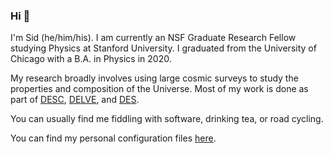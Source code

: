 ### Hi 👋

I'm Sid (he/him/his).
I am currently an NSF Graduate Research Fellow studying Physics at Stanford University.
I graduated from the University of Chicago with a B.A. in Physics in 2020.

My research broadly involves using large cosmic surveys to study the properties and composition of the Universe.
Most of my work is done as part of [DESC](https://lsstdesc.org/), [DELVE](https://delve-survey.github.io/), and [DES](https://www.darkenergysurvey.org/).

You can usually find me fiddling with software, drinking tea, or road cycling.

You can find my personal configuration files [here](https://github.com/sidneymau/dotfiles).
